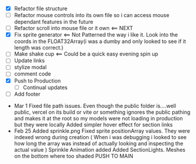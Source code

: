 - [x] Refactor file structure
- [ ] Refactor mouse controls into its own file so i can access mouse dependant features in the future
- [ ] Refactor scroll into mouse file or it own <== NEXT
- [x] Fix sprite generator <== Not Patterned the way i like it. Look into the coords in the FLOAT32Array(i was a dumby and only looked to see if it length was correct.)
- [ ] Make shake cup <== Could be a quick easy evening spin up
- [ ] Update links
- [ ] stylize modal
- [ ] comment code
- [x] Push to Production
  - [ ] Continual updates
- [ ] Add footer

- Mar 1
  Fixed file path issues. Even though the public folder is....well public, vercel on its build or vite or something ignores the public pathing and makes it at the root so my models were not loading in production but they were locally
  Added simpler hover effect for section links
- Feb 25
  Added sprinkle.png
  Fixed sprite positionArray values. They were indexed wrong during creation
  ( When i was debugging i looked to see how long the array was instead of actually looking and inspecting the actual value )
  Sprinkle Animation added
  Added SectionLights. Meshes on the bottom where too shaded
  PUSH TO MAIN
